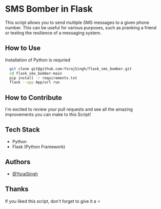 
# SMS Bomber in Flask

This script allows you to send multiple SMS messages to a given phone number. This can be useful for various purposes, such as pranking a friend or testing the resilience of a messaging system.


## How to Use

Installation of Python is requried

```bash
  git clone git@github.com:YsrajSingh/flask_sms_bomber.git
  cd flask_sms_bomber-main
  pip install -r requirements.txt
  flask --app App/url run
```
    
## How to Contribute

I'm excited to review your pull requests and see all the amazing improvements you can make to this Script!


## Tech Stack

- Python
- Flask (Python Framework)


## Authors

- [@YsrajSingh](https://github.com/YsrajSingh)


## Thanks

If you liked this script, don't forget to give it a :star:



